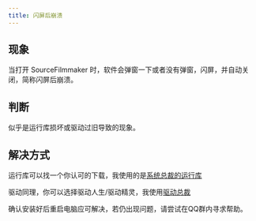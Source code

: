 ```yaml
---
title: 闪屏后崩溃
---
```


## 现象

当打开 SourceFilmmaker 时，软件会弹窗一下或者没有弹窗，闪屏，并自动关闭，简称闪屏后崩溃。

## 判断

似乎是运行库损坏或驱动过旧导致的现象。

## 解决方式

运行库可以找一个你认可的下载，我使用的是[系统总裁的运行库](https://www.sysceo.com/Software-softwarei-id-257.html)

驱动同理，你可以选择驱动人生/驱动精灵，我使用[驱动总裁](https://www.sysceo.com/dc)

确认安装好后重启电脑应可解决，若仍出现问题，请尝试在QQ群内寻求帮助。